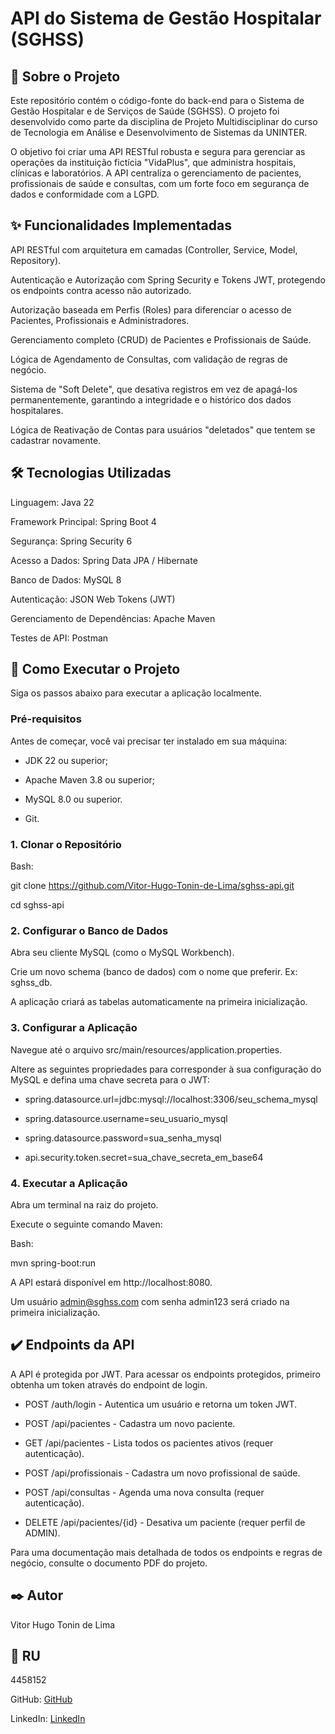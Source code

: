 # API do Sistema de Gestão Hospitalar (SGHSS)
## 📖 Sobre o Projeto
Este repositório contém o código-fonte do back-end para o Sistema de Gestão Hospitalar e de Serviços de Saúde (SGHSS). O projeto foi desenvolvido como parte da disciplina de Projeto Multidisciplinar do curso de Tecnologia em Análise e Desenvolvimento de Sistemas da UNINTER.

O objetivo foi criar uma API RESTful robusta e segura para gerenciar as operações da instituição fictícia "VidaPlus", que administra hospitais, clínicas e laboratórios. A API centraliza o gerenciamento de pacientes, profissionais de saúde e consultas, com um forte foco em segurança de dados e conformidade com a LGPD.

## ✨ Funcionalidades Implementadas
API RESTful com arquitetura em camadas (Controller, Service, Model, Repository).

Autenticação e Autorização com Spring Security e Tokens JWT, protegendo os endpoints contra acesso não autorizado.

Autorização baseada em Perfis (Roles) para diferenciar o acesso de Pacientes, Profissionais e Administradores.

Gerenciamento completo (CRUD) de Pacientes e Profissionais de Saúde.

Lógica de Agendamento de Consultas, com validação de regras de negócio.

Sistema de "Soft Delete", que desativa registros em vez de apagá-los permanentemente, garantindo a integridade e o histórico dos dados hospitalares.

Lógica de Reativação de Contas para usuários "deletados" que tentem se cadastrar novamente.

## 🛠️ Tecnologias Utilizadas
Linguagem: Java 22

Framework Principal: Spring Boot 4

Segurança: Spring Security 6

Acesso a Dados: Spring Data JPA / Hibernate

Banco de Dados: MySQL 8

Autenticação: JSON Web Tokens (JWT)

Gerenciamento de Dependências: Apache Maven

Testes de API: Postman

## 🚀 Como Executar o Projeto
Siga os passos abaixo para executar a aplicação localmente.

### Pré-requisitos
Antes de começar, você vai precisar ter instalado em sua máquina:

* JDK 22 ou superior;

* Apache Maven 3.8 ou superior;

* MySQL 8.0 ou superior.

* Git.
    
### 1. Clonar o Repositório
Bash:   

git clone https://github.com/Vitor-Hugo-Tonin-de-Lima/sghss-api.git

cd sghss-api
### 2. Configurar o Banco de Dados
Abra seu cliente MySQL (como o MySQL Workbench).

Crie um novo schema (banco de dados) com o nome que preferir. Ex: sghss_db.

A aplicação criará as tabelas automaticamente na primeira inicialização.

### 3. Configurar a Aplicação
Navegue até o arquivo src/main/resources/application.properties.

Altere as seguintes propriedades para corresponder à sua configuração do MySQL e defina uma chave secreta para o JWT:

* spring.datasource.url=jdbc:mysql://localhost:3306/seu_schema_mysql

* spring.datasource.username=seu_usuario_mysql

* spring.datasource.password=sua_senha_mysql

* api.security.token.secret=sua_chave_secreta_em_base64

### 4. Executar a Aplicação
Abra um terminal na raiz do projeto.

Execute o seguinte comando Maven:

Bash:

mvn spring-boot:run

A API estará disponível em http://localhost:8080. 

Um usuário admin@sghss.com com senha admin123 será criado na primeira inicialização.

## ✔️ Endpoints da API

A API é protegida por JWT. Para acessar os endpoints protegidos, primeiro obtenha um token através do endpoint de login.

* POST /auth/login - Autentica um usuário e retorna um token JWT.

* POST /api/pacientes - Cadastra um novo paciente.

* GET /api/pacientes - Lista todos os pacientes ativos (requer autenticação).

* POST /api/profissionais - Cadastra um novo profissional de saúde.

* POST /api/consultas - Agenda uma nova consulta (requer autenticação).

* DELETE /api/pacientes/{id} - Desativa um paciente (requer perfil de ADMIN).

Para uma documentação mais detalhada de todos os endpoints e regras de negócio, consulte o documento PDF do projeto.

## ✒️ Autor
Vitor Hugo Tonin de Lima

## 📎 RU
4458152

GitHub: [GitHub](https://github.com/Vitor-Hugo-Tonin-de-Lima)

LinkedIn: [LinkedIn](www.linkedin.com/in/vitor-hugo-tonin-de-lima-3b119223a)
